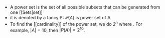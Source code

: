 - A power set is the set of all possible subsets that can be generated from one [[Sets|set]]
- it is denoted by a fancy P: $\mathcal P (A)$ is power set of A
- To find the [[cardinality]] of the power set, we do $2^{n}$ where . For example, $|A| = 10$, then $|P(A)| = 2^{10}$. 